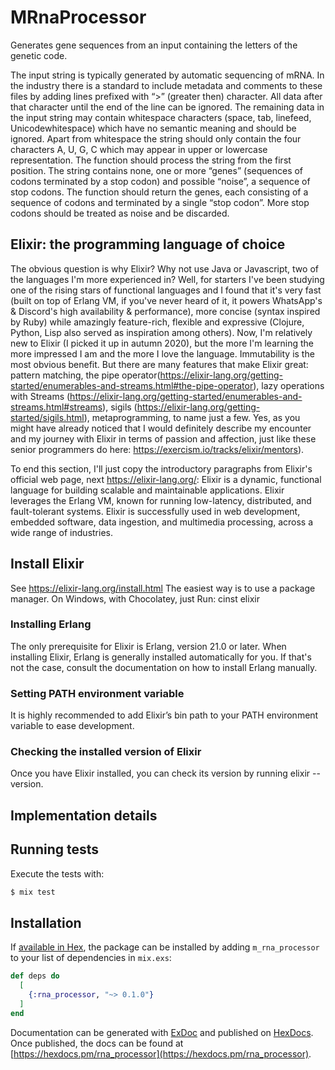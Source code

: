 # MRnaProcessor

 Generates gene sequences from an input containing the letters of the genetic code. 
 
 The input string is typically generated by automatic sequencing of mRNA. 
 In the industry there is a standard to include metadata and comments to these files by adding lines prefixed with “>” (greater then) character. 
 All data after that character until the end of the line can be ignored. 
 The remaining data in the input string may contain whitespace characters (space, tab, linefeed, Unicodewhitespace) which have no semantic meaning and should be ignored.
 Apart from whitespace the string should only contain the four characters  A, U, G, C which may appear in upper or lowercase representation. 
 The function should process the string from the first position. 
 The string contains none, one or more “genes” (sequences of codons terminated by a stop codon) and possible “noise”, a sequence of stop codons. The function should return the genes, each consisting of a sequence of codons and terminated by a single “stop codon”. 
 More stop codons should be treated as noise and be discarded.

## Elixir: the programming language of choice
The obvious question is why Elixir? Why not use Java or Javascript, two of the languages I'm more experienced in?
Well, for starters I've been studying one of the rising stars of functional languages and I found that it's very fast (built on top of Erlang VM, if you've never heard of it, it powers WhatsApp's & Discord's high availability & performance), more concise (syntax inspired by Ruby) while amazingly feature-rich, flexible and expressive (Clojure, Python, Lisp also served as inspiration among others). Now, I'm relatively new to Elixir (I picked it up in autumn 2020), but the more I'm learning the more impressed I am and the more I love the language. Immutability is the most obvious benefit. But there are many features that make Elixir great: pattern matching, the pipe operator(https://elixir-lang.org/getting-started/enumerables-and-streams.html#the-pipe-operator), lazy operations with Streams (https://elixir-lang.org/getting-started/enumerables-and-streams.html#streams), sigils (https://elixir-lang.org/getting-started/sigils.html), metaprogramming, to name just a few. Yes, as you might have already noticed that I would definitely describe my encounter and my journey with Elixir in terms of passion and affection, just like these senior programmers do here: https://exercism.io/tracks/elixir/mentors).

To end this section, I'll just copy the introductory paragraphs from Elixir's official web page, next https://elixir-lang.org/: 
Elixir is a dynamic, functional language for building scalable and maintainable applications.
Elixir leverages the Erlang VM, known for running low-latency, distributed, and fault-tolerant systems. Elixir is successfully used in web development, embedded software, data ingestion, and multimedia processing, across a wide range of industries.

## Install Elixir

See https://elixir-lang.org/install.html
The easiest way is to use a package manager. On Windows, with Chocolatey, just Run: cinst elixir

### Installing Erlang
The only prerequisite for Elixir is Erlang, version 21.0 or later. When installing Elixir, Erlang is generally installed automatically for you. If that's not the case, consult the documentation on how to install Erlang manually.

### Setting PATH environment variable
It is highly recommended to add Elixir’s bin path to your PATH environment variable to ease development.

### Checking the installed version of Elixir
Once you have Elixir installed, you can check its version by running elixir --version.

## Implementation details

## Running tests

Execute the tests with:

```bash
$ mix test
```

## Installation

If [available in Hex](https://hex.pm/docs/publish), the package can be installed
by adding `m_rna_processor` to your list of dependencies in `mix.exs`:

```elixir
def deps do
  [
    {:rna_processor, "~> 0.1.0"}
  ]
end
```

Documentation can be generated with [ExDoc](https://github.com/elixir-lang/ex_doc)
and published on [HexDocs](https://hexdocs.pm). Once published, the docs can
be found at [https://hexdocs.pm/rna_processor](https://hexdocs.pm/rna_processor).

